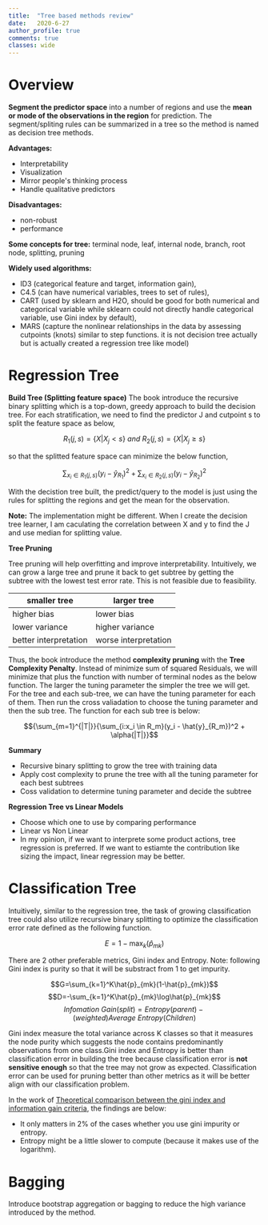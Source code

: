 ```yaml
---
title:  "Tree based methods review"
date:   2020-6-27
author_profile: true
comments: true
classes: wide
---
```


Overview
==========
**Segment the predictor space** into a number of regions and use the **mean or mode of the observations in the region** for prediction. The segment/spliting rules can be summarized in a tree so the method is named as decision tree methods.


**Advantages:**
- Interpretability
- Visualization
- Mirror people's thinking process
- Handle qualitative predictors


**Disadvantages:**
- non-robust
- performance


**Some concepts for tree:** terminal node, leaf, internal node, branch, root node, splitting, pruning


**Widely used algorithms:** 
- ID3 (categorical feature and target, information gain), 
- C4.5 (can have numerical variables, trees to set of rules), 
- CART (used by sklearn and H2O, should be good for both numerical and categorical variable while sklearn could not directly handle categorical variable, use Gini index by default), 
- MARS (capture the nonlinear relationships in the data by assessing cutpoints (knots) similar to step functions. it is not decision tree actually but is actually created a regression tree like model)


Regression Tree
==========
**Build Tree (Splitting feature space)**
The book introduce the recursive binary splitting which is a top-down, greedy approach to build the decision tree. For each stratification, we need to find the predictor J and cutpoint s to split the feature space as below,

$$R_1(j,s) = \{ X|X_j < s\}\ and\ R_2(j,s) = \{ X|X_j \geq s\} $$

so that the splitted feature space can minimize the below function,

$$\sum_{x_i{\in}R_1(j,s)}(y_i - \hat{y}_{R_1})^{2} + \sum_{x_i{\in}R_2(j,s)}(y_i - \hat{y}_{R_2})^{2}$$	

With the decistion tree built, the predict/query to the model is just using the rules for splitting the regions and get the mean for the observation. 

**Note:** The implementation might be different. When I create the decision tree learner, I am caculating the correlation between X and y to find the J and use median for splitting value.

**Tree Pruning**


Tree pruning will help overfitting and improve interpretability. Intuitively, we can grow a large tree and prune it back to get subtree by getting the subtree with the lowest test error rate. This is not feasible due to feasibility. 

|smaller tree|larger tree   |
|---|---|
|higher bias|lower bias|
|lower variance|higher variance|
|better interpretation|worse interpretation|

Thus, the book introduce the method **complexity pruning** with the **Tree Complexity Penalty**. Instead of minimize sum of squared Residuals, we will minimize that plus the function with number of terminal nodes as the below function. The larger the tuning parameter the simpler the tree we will get. For the tree and each sub-tree, we can have the tuning parameter for each of them. Then run the cross valiadation to choose the tuning parameter and then the sub tree. The function for each sub tree is below:

$${\sum_{m=1}^{|T|}}{\sum_{i:x_i \in R_m}(y_i - \hat{y}_{R_m})^2 + \alpha{|T|}}$$

**Summary**
- Recursive binary splitting to grow the tree with training data
- Apply cost complexity to prune the tree with all the tuning parameter for each best subtrees
- Coss validation to determine tuning parameter and decide the subtree

**Regression Tree vs Linear Models**
- Choose which one to use by comparing performance
- Linear vs Non Linear
- In my opinion, if we want to interprete some product actions, tree regression is preferred. If we want to estiamte the contribution like sizing the impact, linear regression may be better.


Classification Tree
=========
Intuitively, similar to the regression tree, the task of growing classification tree could also utilize recursive binary splitting to optimize the classification error rate defined as the following function. 

$$E = 1 - \max_k(\hat{p}_{mk})$$

There are 2 other preferable metrics, Gini index and Entropy. Note: following Gini index is purity so that it will be substract from 1 to get impurity.

 $$G=\sum_{k=1}^K\hat{p}_{mk}(1-\hat{p}_{mk})$$
 $$D=-\sum_{k=1}^K\hat{p}_{mk}\log\hat{p}_{mk}$$
 $$Infomation\ Gain(split) = Entropy(parent) - (weighted) Average\ Entropy(Children)$$

Gini index measure the total variance across K classes so that it measures the node purity which suggests the node contains predominantly observations from one class.Gini index and Entropy is better than classification error in building the tree because classification error is **not sensitive enough** so that the tree may not grow as expected. Classification error can be used for pruning better than other metrics as it will be better align with our classification problem. 

In the work of [Theoretical comparison between the gini index and information gain criteria](https://www.unine.ch/files/live/sites/imi/files/shared/documents/papers/Gini_index_fulltext.pdf), the findings are below:
- It only matters in 2% of the cases whether you use gini impurity or entropy.
- Entropy might be a little slower to compute (because it makes use of the logarithm).


Bagging
========
Introduce bootstrap aggregation or bagging to reduce the high variance introduced by the method. 


